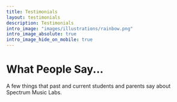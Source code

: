 ```yaml
---
title: Testimonials
layout: testimonials
description: Testimonials
intro_image: "images/illustrations/rainbow.png"
intro_image_absolute: true
intro_image_hide_on_mobile: true
---
```


# What People Say...

A few things that past and current students and parents say about Spectrum Music Labs.
